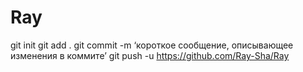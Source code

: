 # Ray
git init
git add .
git commit -m ‘короткое сообщение, описывающее изменения в коммите’ 
git push -u https://github.com/Ray-Sha/Ray
